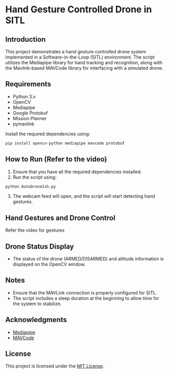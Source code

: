 # Hand Gesture Controlled Drone in SITL

## Introduction
This project demonstrates a hand gesture controlled drone system implemented in a Software-in-the-Loop (SITL) environment. The script utilizes the Mediapipe library for hand tracking and recognition, along with the Mavlink-based MAVCode library for interfacing with a simulated drone.

## Requirements
- Python 3.x
- OpenCV
- Mediapipe
- Google Protobuf
- Mission Planner
- pymavlink
  
Install the required dependencies using:
```bash
pip install opencv-python mediapipe mavcode protobuf
```

## How to Run (Refer to the video)
1. Ensure that you have all the required dependencies installed.
2. Run the script using:
```bash
python AutoDroneIsh.py
```
3. The webcam feed will open, and the script will start detecting hand gestures.

## Hand Gestures and Drone Control
Refer the video for gestures

## Drone Status Display
- The status of the drone (ARMED/DISARMED) and altitude information is displayed on the OpenCV window.

## Notes
- Ensure that the MAVLink connection is properly configured for SITL.
- The script includes a sleep duration at the beginning to allow time for the system to stabilize.

## Acknowledgments
- [Mediapipe](https://mediapipe.dev/)
- [MAVCode](https://github.com/ArduPilot/MAVSDK-Python)

## License
This project is licensed under the [MIT License](LICENSE).

